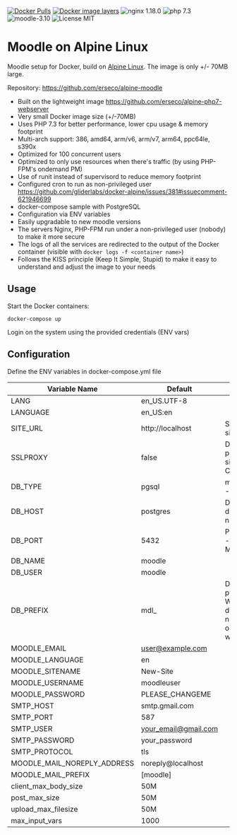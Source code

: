 [![Docker Pulls](https://img.shields.io/docker/pulls/erseco/alpine-moodle.svg)](https://hub.docker.com/r/erseco/alpine-moodle/)
[![Docker image layers](https://images.microbadger.com/badges/image/erseco/alpine-moodle.svg)](https://microbadger.com/images/erseco/alpine-moodle)
![nginx 1.18.0](https://img.shields.io/badge/nginx-1.18-brightgreen.svg)
![php 7.3](https://img.shields.io/badge/php-7.3-brightgreen.svg)
![moodle-3.10](https://img.shields.io/badge/moodle-3.10-yellow)
![License MIT](https://img.shields.io/badge/license-MIT-blue.svg)

# Moodle on Alpine Linux
Moodle setup for Docker, build on [Alpine Linux](http://www.alpinelinux.org/).
The image is only +/- 70MB large.

Repository: https://github.com/erseco/alpine-moodle


* Built on the lightweight image https://github.com/erseco/alpine-php7-webserver
* Very small Docker image size (+/-70MB)
* Uses PHP 7.3 for better performance, lower cpu usage & memory footprint
* Multi-arch support: 386, amd64, arm/v6, arm/v7, arm64, ppc64le, s390x
* Optimized for 100 concurrent users
* Optimized to only use resources when there's traffic (by using PHP-FPM's ondemand PM)
* Use of runit instead of supervisord to reduce memory footprint
* Configured cron to run as non-privileged user https://github.com/gliderlabs/docker-alpine/issues/381#issuecomment-621946699
* docker-compose sample with PostgreSQL
* Configuration via ENV variables
* Easily upgradable to new moodle versions
* The servers Nginx, PHP-FPM run under a non-privileged user (nobody) to make it more secure
* The logs of all the services are redirected to the output of the Docker container (visible with `docker logs -f <container name>`)
* Follows the KISS principle (Keep It Simple, Stupid) to make it easy to understand and adjust the image to your needs

## Usage

Start the Docker containers:

    docker-compose up

Login on the system using the provided credentials (ENV vars)

## Configuration
Define the ENV variables in docker-compose.yml file

| Variable Name               | Default              | Description                                                              |
|-----------------------------|----------------------|--------------------------------------------------------------------------|
| LANG                        | en_US.UTF-8          |                                                                          |
| LANGUAGE                    | en_US:en             |                                                                          |
| SITE_URL                    | http://localhost     | Sets the public site url                                                 |
| SSLPROXY                    | false                | Disable SSL proxy to avod site loop. Ej. Cloudfare                       |
| DB_TYPE                     | pgsql                | mysqli - pgsql - mariadb                                                 |
| DB_HOST                     | postgres             | DB_HOST Ej. db container name                                            |
| DB_PORT                     | 5432                 | Postgres=5432 - MySQL=3306                                               |
| DB_NAME                     | moodle               |                                                                          |
| DB_USER                     | moodle               |                                                                          |
| DB_PREFIX                   | mdl_                 | Database prefix. WARNING: don't use numeric values or moodle won't start |
| MOODLE_EMAIL                | user@example.com     |                                                                          |
| MOODLE_LANGUAGE             | en                   |                                                                          |
| MOODLE_SITENAME             | New-Site             |                                                                          |
| MOODLE_USERNAME             | moodleuser           |                                                                          |
| MOODLE_PASSWORD             | PLEASE_CHANGEME      |                                                                          |
| SMTP_HOST                   | smtp.gmail.com       |                                                                          |
| SMTP_PORT                   | 587                  |                                                                          |
| SMTP_USER                   | your_email@gmail.com |                                                                          |
| SMTP_PASSWORD               | your_password        |                                                                          |
| SMTP_PROTOCOL               | tls                  |                                                                          |
| MOODLE_MAIL_NOREPLY_ADDRESS | noreply@localhost    |                                                                          |
| MOODLE_MAIL_PREFIX          | [moodle]             |                                                                          |
| client_max_body_size        | 50M                  |                                                                          |
| post_max_size               | 50M                  |                                                                          |
| upload_max_filesize         | 50M                  |                                                                          |
| max_input_vars              | 1000                 |                                                                          |
